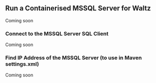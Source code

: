 ## Run a Containerised MSSQL Server for Waltz 

Coming soon

### Connect to the MSSQL Server SQL Client

Coming soon

### Find IP Address of the MSSQL Server (to use in Maven settings.xml)

Coming soon